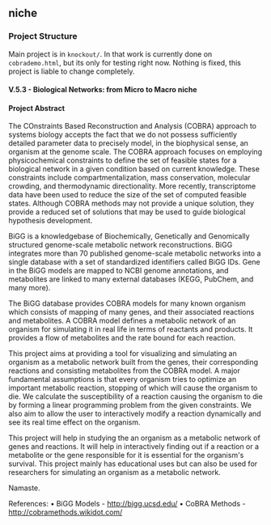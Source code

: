 ## niche

### Project Structure

Main project is in ```knockout/```. In that work is currently done on ```cobrademo.html```, but its only for testing right now. Nothing is fixed, this project is liable to change completely.

#### V.5.3 - Biological Networks: from Micro to Macro niche 
#### Project Abstract

The COnstraints Based Reconstruction and Analysis (COBRA) approach to systems biology accepts the fact that we do not possess sufficiently detailed parameter data to precisely model, in the biophysical sense, an organism at the genome scale. The COBRA approach focuses on employing physicochemical constraints to define the set of feasible states for a biological network in a given condition based on current knowledge. These constraints include compartmentalization, mass conservation, molecular crowding, and thermodynamic directionality. More recently, transcriptome data have been used to reduce the size of the set of computed feasible states. Although COBRA methods may not provide a unique solution, they provide a reduced set of solutions that may be used to guide biological hypothesis development.

BiGG is a knowledgebase of Biochemically, Genetically and Genomically structured genome-scale metabolic network reconstructions. BiGG integrates more than 70 published genome-scale metabolic networks into a single database with a set of standardized identifiers called BiGG IDs. Gene in the BiGG models are mapped to NCBI genome annotations, and metabolites are linked to many external databases (KEGG, PubChem, and many more).

The BiGG database provides COBRA models for many known organism which consists of mapping of many genes, and their associated reactions and metabolites. A COBRA model defines a metabolic network of an organism for simulating it in real life in terms of reactants and products. It provides a flow of metabolites and the rate bound for each reaction. 

This project aims at providing a tool for visualizing and simulating an organism as a metabolic network built from the genes, their corresponding reactions and consisting metabolites from the COBRA model. A major fundamental assumptions is that every organism tries to optimize an important metabolic reaction, stopping of which will cause the organism to die. We calculate the susceptibility of a reaction causing the organism to die by forming a linear programming problem from the given constraints. We also aim to allow the user to interactively modify a reaction dynamically and see its real time effect on the organism.

This project will help in studying the an organism as a metabolic network of genes and reactions. It will help in interactively finding out if a reaction or a metabolite or the gene responsible for it is essential for the organism's survival. This project mainly has educational uses but can also be used for researchers for simulating an organism as a metabolic network.

Namaste.

References:
    • BiGG Models - http://bigg.ucsd.edu/
    • CoBRA Methods - http://cobramethods.wikidot.com/


